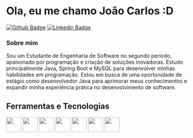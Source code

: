 # Ola, eu me chamo João Carlos :D

[![Github Badge](https://img.shields.io/badge/-Github-000?style=flat-square&logo=Github&logoColor=white&link=https://github.com/jcorreaw)](https://github.com/jcorreawlink)
[![Linkedin Badge](https://img.shields.io/badge/-LinkedIn-blue?style=flat-square&logo=Linkedin&logoColor=white&link=https://www.linkedin.com/in/jcorreaw/)](https://www.linkedin.com/in/jcorreaw/)


### Sobre mim
Sou um Estudante de Engenharia de Software no segundo período, apaixonado por programação e criação de soluções inovadoras. Estudo principalmente Java, Spring Boot e MySQL para desenvolver minhas habilidades em programação. Estou em busca de uma oportunidade de estágio como desenvolvedor Java para aprimorar meus conhecimentos e expandir minha experiência prática no desenvolvimento de software.

## Ferramentas e Tecnologias
<img src="https://cdn.jsdelivr.net/gh/devicons/devicon/icons/java/java-plain-wordmark.svg" width="40" height="40" />
<img src="https://cdn.jsdelivr.net/gh/devicons/devicon/icons/spring/spring-plain-wordmark.svg" width="40" height="40" />
<img src="https://cdn.jsdelivr.net/gh/devicons/devicon/icons/mysql/mysql-plain-wordmark.svg" width="40" height="40" />
<img src="https://cdn.jsdelivr.net/gh/devicons/devicon/icons/git/git-plain-wordmark.svg" width="40" height="40" />
<img src="https://cdn.jsdelivr.net/gh/devicons/devicon/icons/github/github-original-wordmark.svg" width="40" height="40" />
<img src="https://cdn.jsdelivr.net/gh/devicons/devicon/icons/linux/linux-original.svg" width="40" height="40" />
<img src="https://cdn.jsdelivr.net/gh/devicons/devicon/icons/python/python-original-wordmark.svg" width="40" height="40" />
          
          
          
          
          
          
